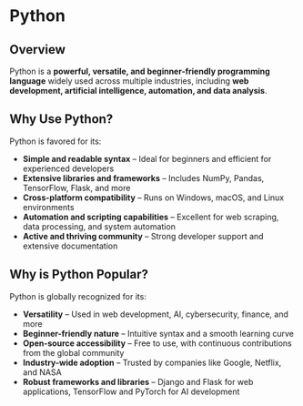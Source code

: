 # Python  

## Overview  
Python is a **powerful, versatile, and beginner-friendly programming language** widely used across multiple industries, including **web development, artificial intelligence, automation, and data analysis**.

## Why Use Python?  
Python is favored for its:  
- **Simple and readable syntax** – Ideal for beginners and efficient for experienced developers  
- **Extensive libraries and frameworks** – Includes NumPy, Pandas, TensorFlow, Flask, and more  
- **Cross-platform compatibility** – Runs on Windows, macOS, and Linux environments  
- **Automation and scripting capabilities** – Excellent for web scraping, data processing, and system automation  
- **Active and thriving community** – Strong developer support and extensive documentation  

## Why is Python Popular?  
Python is globally recognized for its:  
- **Versatility** – Used in web development, AI, cybersecurity, finance, and more  
- **Beginner-friendly nature** – Intuitive syntax and a smooth learning curve  
- **Open-source accessibility** – Free to use, with continuous contributions from the global community  
- **Industry-wide adoption** – Trusted by companies like Google, Netflix, and NASA  
- **Robust frameworks and libraries** – Django and Flask for web applications, TensorFlow and PyTorch for AI development  